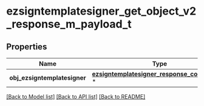 # ezsigntemplatesigner_get_object_v2_response_m_payload_t

## Properties
Name | Type | Description | Notes
------------ | ------------- | ------------- | -------------
**obj_ezsigntemplatesigner** | [**ezsigntemplatesigner_response_compound_t**](ezsigntemplatesigner_response_compound.md) \* |  | 

[[Back to Model list]](../README.md#documentation-for-models) [[Back to API list]](../README.md#documentation-for-api-endpoints) [[Back to README]](../README.md)


